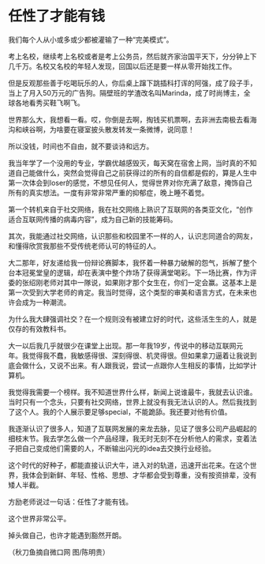 # 任性了才能有钱

我们每个人从小或多或少都被灌输了一种“完美模式”。 

考上名校，继续考上名校或者是考上公务员，然后就齐家治国平天下，分分钟上下几千万。名校又名校的年轻人发现，回国以后还是要一样从零开始找工作。 

但是反观那些善于吃喝玩乐的人，你后桌上蹿下跳插科打诨的阿强，成了段子手，当上了月入50万元的广告狗。隔壁班的学渣改名叫Marinda，成了时尚博主，全球各地看秀买鞋飞啊飞。 

世界那么大，我想看一看。哎，你倒是去啊，掏钱买机票啊，去非洲去南极去看海沟和峡谷啊，为啥要在寝室披头散发转发一条微博，说同意！ 

所以没钱，时间也不自由，就不要谈诗和远方。 

我当年学了一个没用的专业，学霸优越感毁灭，每天窝在宿舍上网，当时真的不知道自己能做什么，突然会觉得自己之前获得过的所有的自信都是假的，算是人生中第一次体会到loser的感觉，不想见任何人，觉得世界对你充满了敌意，掩饰自己所有的真实想法。一度有非常非常严重的抑郁症，晚上睡不着觉。 

第一个转机来自于社交网络，我在社交网络上熟识了互联网的各类亚文化，“创作适合互联网传播的病毒内容”，成为自己新的技能筹码。 

其次，我能通过社交网络，认识那些和校园里不一样的人，认识志同道合的网友，和懂得欣赏我那些不受传统老师认可的特征的人。 

大二那年，好友递给我一份辩论赛脚本，我怀着一种暴力破解的怨气，拆解了整个台本冠冕堂皇的逻辑，却在表演中整个炸场了获得满堂喝彩。下一场比赛，作为评委的张绍刚老师对其中一隊说，如果刚才那个女生在，你们一定会赢。这基本上是第一次受到大学老师的肯定。我当时觉得，这个类型的审美和语言方式，在未来也许会成为一种潮流。 

为什么我大肆强调社交？在一个规则没有被建立好的时代，这些活生生的人，就是仅存的有效教科书。 

大一以后我几乎就很少在课堂上出现。那一年我19岁，传说中的移动互联网元年。我觉得我不蠢，我敏感得很、深刻得很、机灵得很。但如果拿刀逼着让我说到底会做什么，又说不出来。有人跟我说，尝试一点跟你人生相反的事情，比如学计算机。 

我觉得我需要一个榜样。我不知道世界什么样，新闻上说谁最牛，我就去认识谁。当时只有一个念头，只要有社交网络，世界上就没有我无法认识的人。然后我找到了这个人。我的个人展示要足够special，不能跪舔。我还要对他有价值。 

我逐渐认识了很多人，知道了互联网发展的来龙去脉，见证了很多公司产品崛起的细枝末节。我去学怎么做一个产品经理，我无时无刻不在分析他人的需求，变着法子把自己变成他们需要的人，不断输出闪光的idea去交换行业经验。 

这个时代的好种子，都能直接认识大牛，进入对的轨道，迅速开出花来。在这个世界，我体会到新鲜、年轻、性格、思想、才华都会受到尊重，没有按资排辈，没有矮人半截。 

方励老师说过一句话：任性了才能有钱。 

这个世界非常公平。 

掉头做自己，也许才能遇到豁然开朗。 

（秋刀鱼摘自微口网 图/陈明贵）